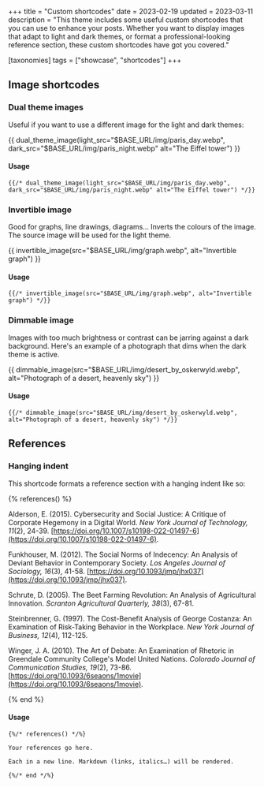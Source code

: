 +++
title = "Custom shortcodes"
date = 2023-02-19
updated = 2023-03-11
description = "This theme includes some useful custom shortcodes that you can use to enhance your posts. Whether you want to display images that adapt to light and dark themes, or format a professional-looking reference section, these custom shortcodes have got you covered."

[taxonomies]
tags = ["showcase", "shortcodes"]
+++

## Image shortcodes

### Dual theme images

Useful if you want to use a different image for the light and dark themes:

{{ dual_theme_image(light_src="$BASE_URL/img/paris_day.webp", dark_src="$BASE_URL/img/paris_night.webp" alt="The Eiffel tower") }}

#### Usage
```
{{/* dual_theme_image(light_src="$BASE_URL/img/paris_day.webp", dark_src="$BASE_URL/img/paris_night.webp" alt="The Eiffel tower") */}}
```

### Invertible image

Good for graphs, line drawings, diagrams… Inverts the colours of the image. The source image will be used for the light theme.

{{ invertible_image(src="$BASE_URL/img/graph.webp", alt="Invertible graph") }}

#### Usage
```
{{/* invertible_image(src="$BASE_URL/img/graph.webp", alt="Invertible graph") */}}
```

### Dimmable image

Images with too much brightness or contrast can be jarring against a dark background. Here's an example of a photograph that dims when the dark theme is active.

{{ dimmable_image(src="$BASE_URL/img/desert_by_oskerwyld.webp", alt="Photograph of a desert, heavenly sky") }}

#### Usage

```
{{/* dimmable_image(src="$BASE_URL/img/desert_by_oskerwyld.webp", alt="Photograph of a desert, heavenly sky") */}}
```

## References

### Hanging indent

This shortcode formats a reference section with a hanging indent like so:

{% references() %}

Alderson, E. (2015). Cybersecurity and Social Justice: A Critique of Corporate Hegemony in a Digital World. *New York Journal of Technology, 11*(2), 24-39. [https://doi.org/10.1007/s10198-022-01497-6](https://doi.org/10.1007/s10198-022-01497-6).

Funkhouser, M. (2012). The Social Norms of Indecency: An Analysis of Deviant Behavior in Contemporary Society. *Los Angeles Journal of Sociology, 16*(3), 41-58. [https://doi.org/10.1093/jmp/jhx037](https://doi.org/10.1093/jmp/jhx037).

Schrute, D. (2005). The Beet Farming Revolution: An Analysis of Agricultural Innovation. *Scranton Agricultural Quarterly, 38*(3), 67-81.

Steinbrenner, G. (1997). The Cost-Benefit Analysis of George Costanza: An Examination of Risk-Taking Behavior in the Workplace. *New York Journal of Business, 12*(4), 112-125.

Winger, J. A. (2010). The Art of Debate: An Examination of Rhetoric in Greendale Community College's Model United Nations. *Colorado Journal of Communication Studies, 19*(2), 73-86. [https://doi.org/10.1093/6seaons/1movie](https://doi.org/10.1093/6seaons/1movie).

{% end %}

#### Usage

```
{%/* references() */%}

Your references go here.

Each in a new line. Markdown (links, italics…) will be rendered.

{%/* end */%}
